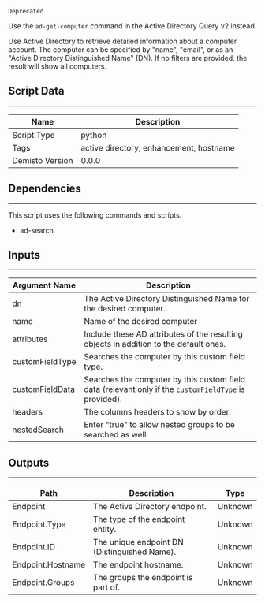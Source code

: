 `Deprecated`

Use the `ad-get-computer` command in the Active Directory Query v2 instead.

Use Active Directory to retrieve detailed information about a computer account. The computer can be specified by "name", "email", or as an "Active Directory Distinguished Name" (DN).
If no filters are provided, the result will show all computers.

## Script Data
---

| **Name** | **Description** |
| --- | --- |
| Script Type | python |
| Tags | active directory, enhancement, hostname |
| Demisto Version | 0.0.0 |

## Dependencies
---
This script uses the following commands and scripts.
* ad-search

## Inputs
---

| **Argument Name** | **Description** |
| --- | --- |
| dn | The Active Directory Distinguished Name for the desired computer. |
| name | Name of the desired computer |
| attributes | Include these AD attributes of the resulting objects in addition to the default ones. |
| customFieldType | Searches the computer by this custom field type. |
| customFieldData | Searches the computer by this custom field data (relevant only if the `customFieldType` is provided). |
| headers | The columns headers to show by order. |
| nestedSearch |  Enter "true" to allow nested groups to be searched as well. |

## Outputs
---

| **Path** | **Description** | **Type** |
| --- | --- | --- |
| Endpoint | The Active Directory endpoint. | Unknown |
| Endpoint.Type | The type of the endpoint entity. | Unknown |
| Endpoint.ID | The unique endpoint DN (Distinguished Name). | Unknown |
| Endpoint.Hostname | The endpoint hostname. | Unknown |
| Endpoint.Groups | The groups the endpoint is part of. | Unknown |
